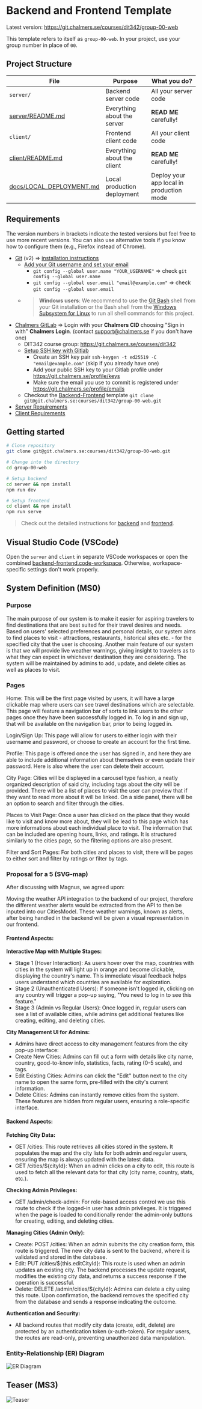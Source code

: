 # Backend and Frontend Template

Latest version: https://git.chalmers.se/courses/dit342/group-00-web

This template refers to itself as `group-00-web`. In your project, use your group number in place of `00`.

## Project Structure

| File        | Purpose           | What you do?  |
| ------------- | ------------- | ----- |
| `server/` | Backend server code | All your server code |
| [server/README.md](server/README.md) | Everything about the server | **READ ME** carefully! |
| `client/` | Frontend client code | All your client code |
| [client/README.md](client/README.md) | Everything about the client | **READ ME** carefully! |
| [docs/LOCAL_DEPLOYMENT.md](docs/LOCAL_DEPLOYMENT.md) | Local production deployment | Deploy your app local in production mode |

## Requirements

The version numbers in brackets indicate the tested versions but feel free to use more recent versions.
You can also use alternative tools if you know how to configure them (e.g., Firefox instead of Chrome).

* [Git](https://git-scm.com/) (v2) => [installation instructions](https://www.atlassian.com/git/tutorials/install-git)
  * [Add your Git username and set your email](https://docs.gitlab.com/ce/gitlab-basics/start-using-git.html#add-your-git-username-and-set-your-email)
    * `git config --global user.name "YOUR_USERNAME"` => check `git config --global user.name`
    * `git config --global user.email "email@example.com"` => check `git config --global user.email`
  * > **Windows users**: We recommend to use the [Git Bash](https://www.atlassian.com/git/tutorials/git-bash) shell from your Git installation or the Bash shell from the [Windows Subsystem for Linux](https://docs.microsoft.com/en-us/windows/wsl/install-win10) to run all shell commands for this project.
* [Chalmers GitLab](https://git.chalmers.se/) => Login with your **Chalmers CID** choosing "Sign in with" **Chalmers Login**. (contact [support@chalmers.se](mailto:support@chalmers.se) if you don't have one)
  * DIT342 course group: https://git.chalmers.se/courses/dit342
  * [Setup SSH key with Gitlab](https://docs.gitlab.com/ee/ssh/)
    * Create an SSH key pair `ssh-keygen -t ed25519 -C "email@example.com"` (skip if you already have one)
    * Add your public SSH key to your Gitlab profile under https://git.chalmers.se/profile/keys
    * Make sure the email you use to commit is registered under https://git.chalmers.se/profile/emails
  * Checkout the [Backend-Frontend](https://git.chalmers.se/courses/dit342/group-00-web) template `git clone git@git.chalmers.se:courses/dit342/group-00-web.git`
* [Server Requirements](./server/README.md#Requirements)
* [Client Requirements](./client/README.md#Requirements)

## Getting started

```bash
# Clone repository
git clone git@git.chalmers.se:courses/dit342/group-00-web.git

# Change into the directory
cd group-00-web

# Setup backend
cd server && npm install
npm run dev

# Setup frontend
cd client && npm install
npm run serve
```

> Check out the detailed instructions for [backend](./server/README.md) and [frontend](./client/README.md).

## Visual Studio Code (VSCode)

Open the `server` and `client` in separate VSCode workspaces or open the combined [backend-frontend.code-workspace](./backend-frontend.code-workspace). Otherwise, workspace-specific settings don't work properly.

## System Definition (MS0)

### Purpose

The main purpose of our system is to make it easier for aspiring travelers to find destinations that are best suited for their travel desires and needs. Based on users' selected preferences and personal details, our system aims to find places to visit - attractions, restaurants, historical sites etc. - for the specified city that the user is choosing. Another main feature of our system is that we will provide live weather warnings, giving insight to travelers as to what they can expect in whichever destination they are considering. The system will be maintained by admins to add, update, and delete cities as well as places to visit.  

### Pages

Home: This will be the first page visited by users, it will have a large clickable map where users can see travel destinations which are selectable. This page will feature a navigation bar of sorts to link users to the other pages once they have been successfully logged in. To log in and sign up, that will be available on the navigation bar, prior to being logged in.

Login/Sign Up: This page will allow for users to either login with their username and password, or choose to create an account for the first time. 

Profile: This page is offered once the user has signed in, and here they are able to include additional information about themselves or even update their password. Here is also where the user can delete their account.

City Page: Cities will be displayed in a carousel type fashion, a neatly organized description of said city, including tags about the city will be provided. There will be a list of places to visit the user can preview that if they want to read more about it will be linked. On a side panel, there will be an option to search and filter through the cities.

Places to Visit Page: Once a user has clicked on the place that they would like to visit and know more about, they will be lead to this page which has more informations about each individual place to visit. The information that can be included are opening hours, links, and ratings. It is structured similarly to the cities page, so the filtering options are also present.

Filter and Sort Pages: For both cities and places to visit, there will be pages to either sort and filter by ratings or filter by tags.

### Proposal for a 5 (SVG-map)

After discussing with Magnus, we agreed upon:  

Moving the weather API integration to the backend of our project, therefore the different weather alerts would be extracted from the API to then be inputed into our CitiesModel. These weather warnings, known as alerts, after being handled in the backend will be given a visual representation in our frontend. 


#### Frontend Aspects:
**Interactive Map with Multiple Stages:**
- Stage 1 (Hover Interaction): As users hover over the map, countries with cities in the system will light up in orange and become clickable, displaying the country's name. This immediate visual feedback helps users understand which countries are available for exploration.
- Stage 2 (Unauthenticated Users): If someone isn't logged in, clicking on any country will trigger a pop-up saying, "You need to log in to see this feature."
- Stage 3 (Admin vs Regular Users): Once logged in, regular users can see a list of available cities, while admins get additional features like creating, editing, and deleting cities.

**City Management UI for Admins:**
- Admins have direct access to city management features from the city pop-up interface:
- Create New Cities: Admins can fill out a form with details like city name, country, good-to-know info, statistics, facts, rating (0-5 scale), and tags.
- Edit Existing Cities: Admins can click the "Edit" button next to the city name to open the same form, pre-filled with the city's current information.
- Delete Cities: Admins can instantly remove cities from the system. These features are hidden from regular users, ensuring a role-specific interface.

#### Backend Aspects:
**Fetching City Data:**
- GET /cities: This route retrieves all cities stored in the system. It populates the map and the city lists for both admin and regular users, ensuring the map is always updated with the latest data.
- GET /cities/${cityId}: When an admin clicks on a city to edit, this route is used to fetch all the relevant data for that city (city name, country, stats, etc.).

**Checking Admin Privileges:**
- GET /admin/check-admin: For role-based access control we use this route to check if the logged-in user has admin privileges. It is triggered when the page is loaded to conditionally render the admin-only buttons for creating, editing, and deleting cities.

**Managing Cities (Admin Only):**
- Create: POST /cities: When an admin submits the city creation form, this route is triggered. The new city data is sent to the backend, where it is validated and stored in the database.
- Edit: PUT /cities/${this.editCityId}:  This route is used when an admin updates an existing city. The backend processes the update request, modifies the existing city data, and returns a success response if the operation is successful.
- Delete: DELETE /admin/cities/${cityId}: Admins can delete a city using this route. Upon confirmation, the backend removes the specified city from the database and sends a response indicating the outcome.

**Authentication and Security:**
- All backend routes that modify city data (create, edit, delete) are protected by an authentication token (x-auth-token). For regular users, the routes are read-only, preventing unauthorized data manipulation.

### Entity-Relationship (ER) Diagram

![ER Diagram](./images/er_diagram.png)

## Teaser (MS3)

![Teaser](./images/teaser.png)
